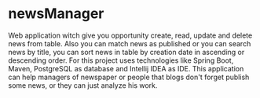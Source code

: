 # newsManager
Web application witch give you opportunity create, read, update and delete news from table. Also you can match news as published or you can search news by title, you can sort news in table by creation date in ascending or descending order. For this project uses technologies like Spring Boot, Maven, PostgreSQL as database and Intellij IDEA as IDE. This application can help managers of newspaper or people that blogs don't forget publish some news, or they can just analyze his work.

